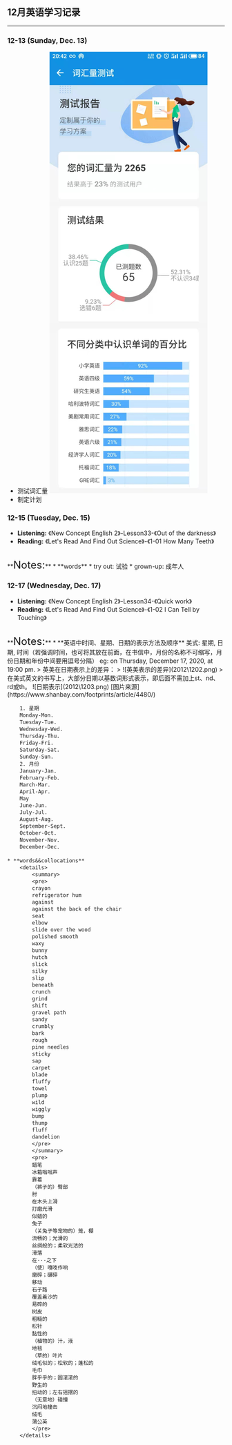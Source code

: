 ## 12月英语学习记录
---------
### 12-13 (Sunday, Dec. 13)
* 测试词汇量
![词汇量](2012\1201.png)
* 制定计划
### 12-15 (Tuesday, Dec. 15)
* **Listening:** 《New Concept English 2》-Lesson33-《Out of the darkness》
* **Reading:** 《Let's Read And Find Out Science》-《1-01 How Many Teeth》
<br>
**<font size="5px">Notes:</font>**
    * **words**
        * try out: 试验
        * grown-up: 成年人

### 12-17 (Wednesday, Dec. 17)
* **Listening:** 《New Concept English 2》-Lesson34-《Quick work》
* **Reading:** 《Let's Read And Find Out Science》-《1-02 I Can Tell by Touching》
<br>
**<font size="5px">Notes:</font>** 
    * **英语中时间、星期、日期的表示方法及顺序**
    美式: 星期, 日期, 时间（若强调时间，也可将其放在前面，在书信中，月份的名称不可缩写，月份日期和年份中间要用逗号分隔）
    eg: on Thursday, December 17, 2020, at 19:00 pm.
    > 英美在日期表示上的差异：
    > ![英美表示的差异](2012\1202.png)
    > 在美式英文的书写上，大部分日期以基数词形式表示，即后面不需加上st、nd、rd或th。
    ![日期表示](2012\1203.png)
    [图片来源](https://www.shanbay.com/footprints/article/4480/)

        1. 星期
        Monday-Mon.
        Tuesday-Tue.
        Wednesday-Wed.
        Thursday-Thu.
        Friday-Fri.
        Saturday-Sat.
        Sunday-Sun.
        2. 月份
        January-Jan.
        February-Feb.
        March-Mar.
        April-Apr.
        May
        June-Jun.
        July-Jul.
        August-Aug.
        September-Sept.
        October-Oct.
        November-Nov.
        December-Dec.

    * **words&&collocations**
        <details>
            <summary>
            <pre>
            crayon
            refrigerator hum
            against
            against the back of the chair
            seat
            elbow
            slide over the wood
            polished smooth
            waxy
            bunny
            hutch
            slick
            silky
            slip
            beneath
            crunch
            grind
            shift
            gravel path
            sandy
            crumbly
            bark
            rough
            pine needles
            sticky
            sap
            carpet
            blade
            fluffy
            towel
            plump
            wild
            wiggly
            bump
            thump
            fluff
            dandelion
            </pre>
            </summary>
            <pre>
            蜡笔
            冰箱嗡嗡声
            靠着
            （裤子的）臀部
            肘
            在木头上滑
            打磨光滑
            似蜡的
            兔子
            （关兔子等宠物的）笼，棚
            流畅的；光滑的
            丝绸般的；柔软光洁的
            滑落
            在···之下
            （使）嘎吱作响
            磨碎；碾碎
            移动
            石子路
            覆盖着沙的
            易碎的
            树皮
            粗糙的
            松针
            黏性的
            （植物的）汁，液
            地毯
            （草的）叶片
            绒毛似的；松软的；蓬松的
            毛巾
            胖乎乎的；圆滚滚的
            野生的
            扭动的；左右摇摆的
            （无意地）碰撞
            沉闷地撞击
            绒毛
            蒲公英
            </pre>
        </details>
